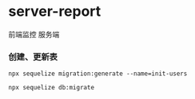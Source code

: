 # server-report
前端监控 服务端


### 创建、更新表

```
npx sequelize migration:generate --name=init-users
```

```
npx sequelize db:migrate
```